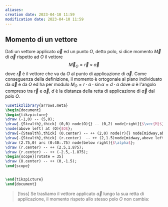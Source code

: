 ```yaml
---
aliases: 
creation date: 2023-04-10 11:59
modification date: 2023-04-10 11:59
---
```


## Momento di un vettore
Dati un vettore applicato $\vec{a}$ ed un punto $O$, detto polo, si dice momento $\vec{M}$ di $\vec{a}$ rispetto ad $O$ il vettore
$$
\vec{M}_{O} = \vec{r} \times \vec{a}
$$
dove $\vec{r}$ è il vettore che va da $O$ al punto di applicazione di $\vec{a}$. Come conseguenza della definizione, il momento è ortogonale al piano individuato da $\vec{a}$ e da $O$ ed ha per modulo $M_{O} = r \cdot a \cdot \sin \alpha = d \cdot a$ dove $\alpha$ è l'angolo compreso tra $\vec{r}$ e $\vec{a}$, $d$ è la distanza della retta di applicazione di $\vec{a}$ dal polo $O$.

```tikz
\usetikzlibrary{arrows.meta}
\begin{document}
\begin{tikzpicture}
\draw (-1,0) -- (5,0);
\draw[-{Stealth},thick] (0,0) node(O){} -- (0,2) node[right]{$\vec{M}$};
\node[above left] at (O){$O$};
\draw[-{Stealth},thick] (O.center) -- ++ (2,0) node(r){} node[midway,above]{$\vec{r}$};
\draw[-{Stealth},thick] (r.center)  -- ++ (2,1.5)node[midway,above left]{$\vec{a}$};
\draw (2.75,0) arc (0:40:.75) node[below right]{$\alpha$};
\draw (r.center) -- ++ (2.5,1.875);
\draw (r.center) -- ++ (-2.5,-1.875);
\begin{scope}[rotate = 35]
\draw (O.center) -- ++ (0,-1.5);
\end{scope}


\end{tikzpicture}
\end{document}
```

>[!oss]
>Se trasliamo il vettore applicato $\vec{a}$ lungo la sua retta di applicazione, il momento rispeto allo stesso polo $O$ non cambia:
>$$ $$